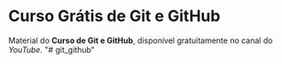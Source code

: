 # Curso Grátis de Git e GitHub
Material do **Curso de Git e GitHub**, disponível gratuitamente no canal do *YouTube*.
"# git_github" 
